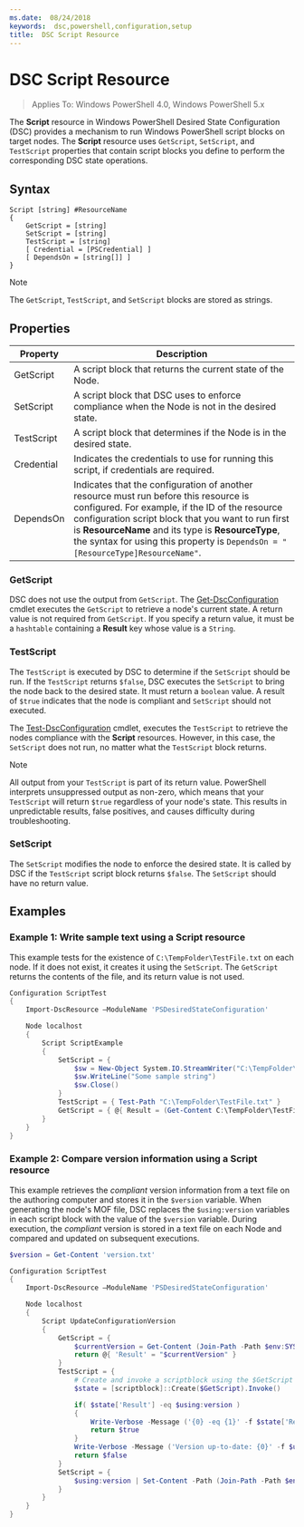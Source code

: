 ```yaml
---
ms.date:  08/24/2018
keywords:  dsc,powershell,configuration,setup
title:  DSC Script Resource
---
```

# DSC Script Resource

> Applies To: Windows PowerShell 4.0, Windows PowerShell 5.x

The **Script** resource in Windows PowerShell Desired State Configuration (DSC) provides a mechanism to run Windows PowerShell script blocks on target nodes. The **Script** resource uses `GetScript`, `SetScript`, and `TestScript` properties that contain script blocks you define to perform the corresponding DSC state operations.

## Syntax

```
Script [string] #ResourceName
{
    GetScript = [string]
    SetScript = [string]
    TestScript = [string]
    [ Credential = [PSCredential] ]
    [ DependsOn = [string[]] ]
}
```

> [!NOTE]
> The `GetScript`, `TestScript`, and `SetScript` blocks are stored as strings.

## Properties

|Property|Description|
|--------|-----------|
|GetScript|A script block that returns the current state of the Node.|
|SetScript|A script block that DSC uses to enforce compliance when the Node is not in the desired state.|
|TestScript|A script block that determines if the Node is in the desired state.|
|Credential| Indicates the credentials to use for running this script, if credentials are required.|
|DependsOn| Indicates that the configuration of another resource must run before this resource is configured. For example, if the ID of the resource configuration script block that you want to run first is **ResourceName** and its type is **ResourceType**, the syntax for using this property is `DependsOn = "[ResourceType]ResourceName"`.

### GetScript

DSC does not use the output from `GetScript`. The [Get-DscConfiguration](/powershell/module/PSDesiredStateConfiguration/Get-DscConfiguration) cmdlet executes the `GetScript` to retrieve a node's current state. A return value is not required from `GetScript`. If you specify a return value, it must be a `hashtable` containing a **Result** key whose value is a `String`.

### TestScript

The `TestScript` is executed by DSC to determine if the `SetScript` should be run. If the `TestScript` returns `$false`, DSC executes the `SetScript` to bring the node back to the desired state. It must return a `boolean` value. A result of `$true` indicates that the node is compliant and `SetScript` should not executed.

The [Test-DscConfiguration](/powershell/module/PSDesiredStateConfiguration/Test-DscConfiguration) cmdlet, executes the `TestScript` to retrieve the nodes compliance with the  **Script** resources. However, in this case, the `SetScript` does not run, no matter what the `TestScript` block returns.

> [!NOTE]
> All output from your `TestScript` is part of its return value. PowerShell interprets unsuppressed output as non-zero, which means that your `TestScript` will return `$true` regardless of your node's state.
> This results in unpredictable results, false positives, and causes difficulty during troubleshooting.

### SetScript

The `SetScript` modifies the node to enforce the desired state. It is called by DSC if the `TestScript` script block returns `$false`. The `SetScript` should have no return value.

## Examples

### Example 1: Write sample text using a Script resource

This example tests for the existence of `C:\TempFolder\TestFile.txt` on each node. If it does not exist, it creates it using the `SetScript`. The `GetScript` returns the contents of the file, and its return value is not used.

```powershell
Configuration ScriptTest
{
    Import-DscResource –ModuleName 'PSDesiredStateConfiguration'

    Node localhost
    {
        Script ScriptExample
        {
            SetScript = {
                $sw = New-Object System.IO.StreamWriter("C:\TempFolder\TestFile.txt")
                $sw.WriteLine("Some sample string")
                $sw.Close()
            }
            TestScript = { Test-Path "C:\TempFolder\TestFile.txt" }
            GetScript = { @{ Result = (Get-Content C:\TempFolder\TestFile.txt) } }
        }
    }
}
```

### Example 2: Compare version information using a Script resource

This example retrieves the *compliant* version information from a text file on the authoring computer and stores it in the `$version` variable. When generating the node's MOF file, DSC replaces the `$using:version` variables in each script block with the value of the `$version` variable. During execution, the *compliant* version is stored in a text file on each Node and compared and updated on subsequent executions.

```powershell
$version = Get-Content 'version.txt'

Configuration ScriptTest
{
    Import-DscResource –ModuleName 'PSDesiredStateConfiguration'

    Node localhost
    {
        Script UpdateConfigurationVersion
        {
            GetScript = {
                $currentVersion = Get-Content (Join-Path -Path $env:SYSTEMDRIVE -ChildPath 'version.txt')
                return @{ 'Result' = "$currentVersion" }
            }
            TestScript = {
                # Create and invoke a scriptblock using the $GetScript automatic variable, which contains a string representation of the GetScript.
                $state = [scriptblock]::Create($GetScript).Invoke()

                if( $state['Result'] -eq $using:version )
                {
                    Write-Verbose -Message ('{0} -eq {1}' -f $state['Result'],$using:version)
                    return $true
                }
                Write-Verbose -Message ('Version up-to-date: {0}' -f $using:version)
                return $false
            }
            SetScript = {
                $using:version | Set-Content -Path (Join-Path -Path $env:SYSTEMDRIVE -ChildPath 'version.txt')
            }
        }
    }
}
```